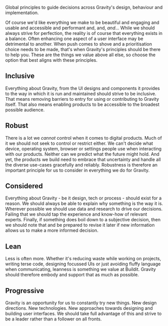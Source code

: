 Global principles to guide decisions across Gravity's design, behaviour and implementation.

Of course we'd like everything we make to be beautiful and engaging and usable and accessible and performant and, and, _and_... While we should always strive for perfection, the reality is of course that everything exists in a balance. Often enhancing one aspect of a user interface may be detrimental to another. When push comes to shove and a prioritisation choice needs to be made, that's when Gravity's principles should be there to help you. These are the things we value above all else, so choose the option that best aligns with these principles.

## Inclusive
Everything about Gravity, from the UI designs and components it provides to the way in which it is run and maintained should strive to be inclusive. That means removing barriers to entry for using or contributing to Gravity itself. That also means enabling products to be
accessible to the broadest possible audience.

## Robust
There is a lot we _cannot_ control when it comes to digital products. Much of it we should not seek to control or restrict either. We can't decide what device, operating system, browser or settings people use when interacting with our products. Neither can we predict what the future might hold. And yet, the products we build need to embrace that uncertainty and handle all the diverse use-cases gracefully and reliably. Robustness is therefore an important principle for us to consider in everything we do for Gravity.

## Considered
Everything about Gravity - be it design, tech or process - should exist for a reason. We should always be able to explain why something is the way it is. Wherever possible we should use data and research to drive our decisions. Failing that we should tap the experience and know-how of relevant experts. Finally, if something does boil down to a subjective decision, then we should note that and be prepared to revise it later if new information allows us to make a more informed decision.

## Lean
Less is often more. Whether it's reducing waste while working on projects, writing terse code, designing focussed UIs or just avoiding fluffy language when communicating, leanness is something we value at Buildit. Gravity should therefore embody and support that as much as possible.

## Progressive
Gravity is an opportunity for us to constantly try new things. New design directions. New technologies. New approaches towards designing and building user interfaces. We should take full advantage of this and strive to be a leader rather than a follower on all fronts.
